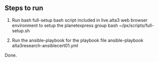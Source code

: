 ## Steps to run
1. Run bash full-setup bash script included in live.alta3 web browser environment to setup the planetexpress group
bash ~/px/scripts/full-setup.sh

2. Run the ansible-playbook for the playbook file
ansible-playbook alta3research-ansiblecert01.yml

Done. 
